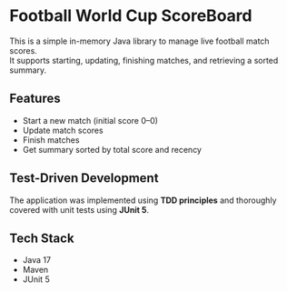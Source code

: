 # Football World Cup ScoreBoard

This is a simple in-memory Java library to manage live football match scores.  
It supports starting, updating, finishing matches, and retrieving a sorted summary.

## Features
- Start a new match (initial score 0–0)
- Update match scores
- Finish matches
- Get summary sorted by total score and recency

## Test-Driven Development
The application was implemented using **TDD principles** and thoroughly covered with unit tests using **JUnit 5**.

## Tech Stack
- Java 17
- Maven
- JUnit 5
